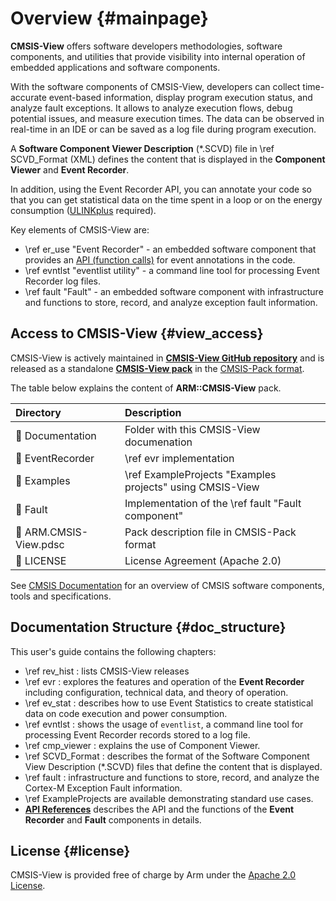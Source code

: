 ﻿# Overview {#mainpage}

**CMSIS-View** offers software developers methodologies, software components, and utilities that provide visibility into internal operation of embedded applications and software components.

With the software components of CMSIS-View, developers can collect time-accurate event-based information, display program execution status, and analyze fault exceptions. It allows to analyze execution flows, debug potential issues, and measure execution times. The data can be observed in real-time in an IDE or can be saved as a log file during program execution. 

A **Software Component Viewer Description** (*.SCVD) file in \ref SCVD_Format (XML) defines the content that is displayed in the **Component Viewer** and **Event Recorder**.

In addition, using the Event Recorder API, you can annotate your code so that you can get statistical data on the time spent in a loop or on the energy consumption ([ULINKplus](https://developer.arm.com/Tools%20and%20Software/ULINKplus) required).

Key elements of CMSIS-View are:

 - \ref er_use "Event Recorder" - an embedded software component that provides an [API (function calls)](modules.html) for event annotations in the code.
 - \ref evntlst "eventlist utility" - a command line tool for processing Event Recorder log files.
 - \ref fault "Fault" - an embedded software component with infrastructure and functions to store, record, and analyze exception fault information.

## Access to CMSIS-View {#view_access}

CMSIS-View is actively maintained in [**CMSIS-View GitHub repository**](https://github.com/ARM-software/CMSIS-View) and is released as a standalone [**CMSIS-View pack**](https://www.keil.arm.com/packs/cmsis-view-arm/versions/) in the [CMSIS-Pack format](https://open-cmsis-pack.github.io/Open-CMSIS-Pack-Spec/main/html/index.html).

The table below explains the content of **ARM::CMSIS-View** pack.

Directory                             | Description
:-------------------------------------|:------------------------------------------------------
📂 Documentation                      | Folder with this CMSIS-View documenation
📂 EventRecorder                      | \ref evr implementation
📂 Examples                           | \ref ExampleProjects "Examples projects" using CMSIS-View
📂 Fault                              | Implementation of the \ref fault "Fault component"
📄 ARM.CMSIS-View.pdsc                | Pack description file in CMSIS-Pack format
📄 LICENSE                            | License Agreement (Apache 2.0)

See [CMSIS Documentation](https://arm-software.github.io/CMSIS_6/) for an overview of CMSIS software components, tools and specifications.

## Documentation Structure {#doc_structure}

This user's guide contains the following chapters:

 - \ref rev_hist : lists CMSIS-View releases
 - \ref evr : explores the features and operation of the **Event Recorder** including configuration, technical data, and theory of operation.
 - \ref ev_stat : describes how to use Event Statistics to create statistical data on code execution and power consumption.
 - \ref evntlst : shows the usage of `eventlist`, a command line tool for processing Event Recorder records stored to a log file.
 - \ref cmp_viewer : explains the use of Component Viewer.
 - \ref SCVD_Format : describes the format of the Software Component View Description (*.SCVD) files that define the content that is displayed.
 - \ref fault : infrastructure and functions to store, record, and analyze the Cortex-M Exception Fault information.
 - \ref ExampleProjects are available demonstrating standard use cases.
 - [**API References**](modules.html) describes the API and the functions of the **Event Recorder** and **Fault** components in details.

## License {#license}

CMSIS-View is provided free of charge by Arm under the [Apache 2.0 License](https://raw.githubusercontent.com/ARM-software/CMSIS-View/main/LICENSE).
